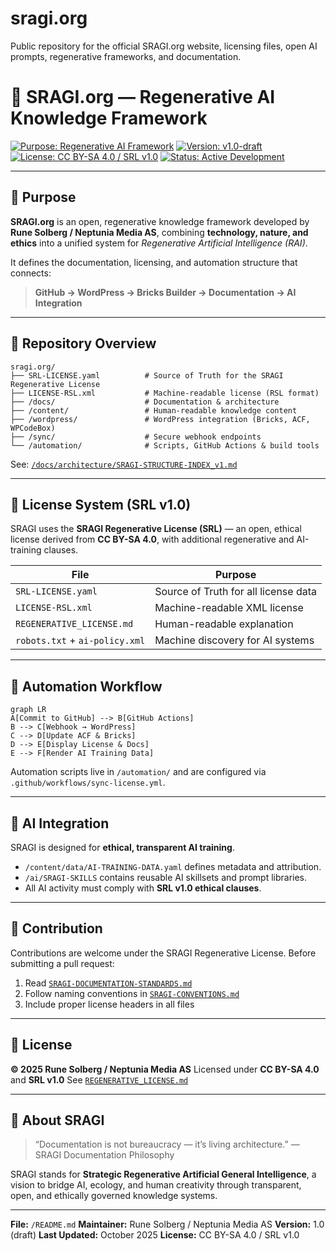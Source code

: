 # sragi.org
Public repository for the official SRAGI.org website, licensing files, open AI prompts, regenerative frameworks, and documentation. 
# 📘 SRAGI.org — Regenerative AI Knowledge Framework

[![Purpose: Regenerative AI Framework](https://img.shields.io/badge/Purpose-Regenerative%20AI%20Framework-3A5A40?style=flat-square)]()
[![Version: v1.0-draft](https://img.shields.io/badge/Version-v1.0--draft-001242?style=flat-square)]()
[![License: CC BY-SA 4.0 / SRL v1.0](https://img.shields.io/badge/License-CC%20BY--SA%204.0%20%2F%20SRL%20v1.0-14854F?style=flat-square)]()
[![Status: Active Development](https://img.shields.io/badge/Status-Active%20Development-0094C6?style=flat-square)]()

---

## 🧭 Purpose

**SRAGI.org** is an open, regenerative knowledge framework developed by
**Rune Solberg / Neptunia Media AS**, combining **technology, nature, and ethics**
into a unified system for *Regenerative Artificial Intelligence (RAI)*.

It defines the documentation, licensing, and automation structure that connects:

> **GitHub → WordPress → Bricks Builder → Documentation → AI Integration**

---

## 🧩 Repository Overview

```text
sragi.org/
├── SRL-LICENSE.yaml          # Source of Truth for the SRAGI Regenerative License
├── LICENSE-RSL.xml           # Machine-readable license (RSL format)
├── /docs/                    # Documentation & architecture
├── /content/                 # Human-readable knowledge content
├── /wordpress/               # WordPress integration (Bricks, ACF, WPCodeBox)
├── /sync/                    # Secure webhook endpoints
└── /automation/              # Scripts, GitHub Actions & build tools
```

See: [`/docs/architecture/SRAGI-STRUCTURE-INDEX_v1.md`](docs/architecture/SRAGI-STRUCTURE-INDEX_v1.md)

---

## 🧾 License System (SRL v1.0)

SRAGI uses the **SRAGI Regenerative License (SRL)** —
an open, ethical license derived from **CC BY-SA 4.0**,
with additional regenerative and AI-training clauses.

| File                           | Purpose                              |
| ------------------------------ | ------------------------------------ |
| `SRL-LICENSE.yaml`             | Source of Truth for all license data |
| `LICENSE-RSL.xml`              | Machine-readable XML license         |
| `REGENERATIVE_LICENSE.md`      | Human-readable explanation           |
| `robots.txt` + `ai-policy.xml` | Machine discovery for AI systems     |

---

## 🔄 Automation Workflow

```mermaid
graph LR
A[Commit to GitHub] --> B[GitHub Actions]
B --> C[Webhook → WordPress]
C --> D[Update ACF & Bricks]
D --> E[Display License & Docs]
E --> F[Render AI Training Data]
```

Automation scripts live in `/automation/`
and are configured via `.github/workflows/sync-license.yml`.

---

## 🤖 AI Integration

SRAGI is designed for **ethical, transparent AI training**.

* `/content/data/AI-TRAINING-DATA.yaml` defines metadata and attribution.
* `/ai/SRAGI-SKILLS` contains reusable AI skillsets and prompt libraries.
* All AI activity must comply with **SRL v1.0 ethical clauses**.

---

## 🌱 Contribution

Contributions are welcome under the SRAGI Regenerative License.
Before submitting a pull request:

1. Read [`SRAGI-DOCUMENTATION-STANDARDS.md`](docs/SRAGI-DOCUMENTATION-STANDARDS.md)
2. Follow naming conventions in [`SRAGI-CONVENTIONS.md`](docs/SRAGI-CONVENTIONS.md)
3. Include proper license headers in all files

---

## 📜 License

**© 2025 Rune Solberg / Neptunia Media AS**
Licensed under **CC BY-SA 4.0** and **SRL v1.0**
See [`REGENERATIVE_LICENSE.md`](content/license/REGENERATIVE_LICENSE.md)

---

## 🧠 About SRAGI

> “Documentation is not bureaucracy — it’s living architecture.”
> — SRAGI Documentation Philosophy

SRAGI stands for **Strategic Regenerative Artificial General Intelligence**,
a vision to bridge AI, ecology, and human creativity
through transparent, open, and ethically governed knowledge systems.

---

**File:** `/README.md`
**Maintainer:** Rune Solberg / Neptunia Media AS
**Version:** 1.0 (draft)
**Last Updated:** October 2025
**License:** CC BY-SA 4.0 / SRL v1.0


